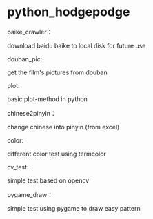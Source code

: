 python_hodgepodge
=================

baike_crawler：

download baidu baike to local disk for future use

douban_pic:

get the film's pictures from douban

plot:

basic plot-method in python

chinese2pinyin：

change chinese into pinyin (from excel)

color:

different color test using termcolor

cv_test:

simple test based on opencv

pygame_draw：

simple test using pygame to draw easy pattern